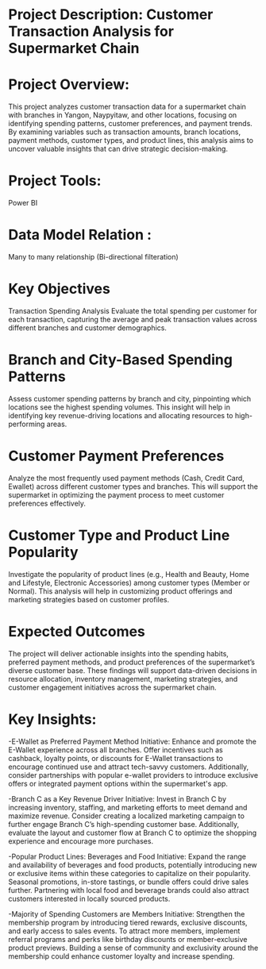 # Project Description: Customer Transaction Analysis for Supermarket Chain

# Project Overview:
This project analyzes customer transaction data for a supermarket chain with branches in Yangon, Naypyitaw, and other locations, focusing on identifying spending patterns, customer preferences, and payment trends. By examining variables such as transaction amounts, branch locations, payment methods, customer types, and product lines, this analysis aims to uncover valuable insights that can drive strategic decision-making.

# Project Tools: 
Power BI

# Data Model Relation : 
Many to many relationship (Bi-directional filteration)

# Key Objectives
Transaction Spending Analysis
Evaluate the total spending per customer for each transaction, capturing the average and peak transaction values across different branches and customer demographics.

# Branch and City-Based Spending Patterns
Assess customer spending patterns by branch and city, pinpointing which locations see the highest spending volumes. This insight will help in identifying key revenue-driving locations and allocating resources to high-performing areas.

# Customer Payment Preferences
Analyze the most frequently used payment methods (Cash, Credit Card, Ewallet) across different customer types and branches. This will support the supermarket in optimizing the payment process to meet customer preferences effectively.

# Customer Type and Product Line Popularity
Investigate the popularity of product lines (e.g., Health and Beauty, Home and Lifestyle, Electronic Accessories) among customer types (Member or Normal). This analysis will help in customizing product offerings and marketing strategies based on customer profiles.

# Expected Outcomes
The project will deliver actionable insights into the spending habits, preferred payment methods, and product preferences of the supermarket’s diverse customer base. These findings will support data-driven decisions in resource allocation, inventory management, marketing strategies, and customer engagement initiatives across the supermarket chain.

# Key Insights:

-E-Wallet as Preferred Payment Method
   Initiative: Enhance and promote the E-Wallet experience across all branches. Offer incentives such as cashback, loyalty points, or discounts for E-Wallet transactions to     encourage continued use and attract tech-savvy customers. Additionally, consider partnerships with popular e-wallet providers to introduce exclusive offers or integrated     payment options within the supermarket's app.

-Branch C as a Key Revenue Driver
  Initiative: Invest in Branch C by increasing inventory, staffing, and marketing efforts to meet demand and maximize revenue. Consider creating a localized marketing          campaign to further engage Branch C’s high-spending customer base. Additionally, evaluate the layout and customer flow at Branch C to optimize the shopping experience and    encourage more purchases.

-Popular Product Lines: Beverages and Food
  Initiative: Expand the range and availability of beverages and food products, potentially introducing new or exclusive items within these categories to capitalize on their   popularity. Seasonal promotions, in-store tastings, or bundle offers could drive sales further. Partnering with local food and beverage brands could also attract customers   interested in locally sourced products.

-Majority of Spending Customers are Members
  Initiative: Strengthen the membership program by introducing tiered rewards, exclusive discounts, and early access to sales events. To attract more members, implement        referral programs and perks like birthday discounts or member-exclusive product previews. Building a sense of community and exclusivity around the membership could enhance   customer loyalty and increase spending.
